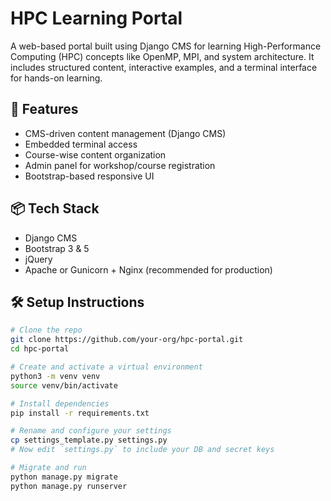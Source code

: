 # HPC Learning Portal

A web-based portal built using Django CMS for learning High-Performance Computing (HPC) concepts like OpenMP, MPI, and system architecture. It includes structured content, interactive examples, and a terminal interface for hands-on learning.

## 🚀 Features

- CMS-driven content management (Django CMS)
- Embedded terminal access
- Course-wise content organization
- Admin panel for workshop/course registration
- Bootstrap-based responsive UI

## 📦 Tech Stack

- Django CMS
- Bootstrap 3 & 5
- jQuery
- Apache or Gunicorn + Nginx (recommended for production)

## 🛠️ Setup Instructions

```bash
# Clone the repo
git clone https://github.com/your-org/hpc-portal.git
cd hpc-portal

# Create and activate a virtual environment
python3 -m venv venv
source venv/bin/activate

# Install dependencies
pip install -r requirements.txt

# Rename and configure your settings
cp settings_template.py settings.py
# Now edit `settings.py` to include your DB and secret keys

# Migrate and run
python manage.py migrate
python manage.py runserver

